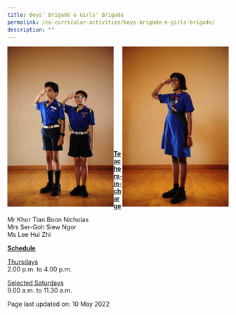 ```yaml
---
title: Boys' Brigade & Girls' Brigade
permalink: /co-curricular-activities/boys-brigade-n-girls-brigade/
description: ""
---
```

<img style="width: 48%;" src="/images/bb.jpeg" align = "left">
<img style="width: 48%;" src="/images/gb.jpeg" align = "right"><br><br><br><br><br><br><br><br><br><br><br><br><br>
<p><u><strong>Teachers-in-charge</strong></u></p>
<p>Mr Khor Tian Boon Nicholas<br />Mrs Ser-Goh Siew Ngor<br />Ms Lee Hui Zhi</p>
<p><u><strong>Schedule</strong></u></p>
<p><u>Thursdays</u><br />2.00 p.m. to 4.00 p.m.</p>
<p><u>Selected Saturdays</u><br />9.00 a.m. to 11.30 a.m.</p>

<p>Page last updated on: 10 May 2022</p>